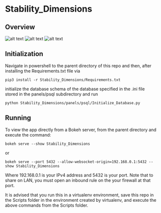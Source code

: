 # Stability_Dimensions

## Overview
![alt text](https://github.com/kyleButler9/Stability_Dimensions//back.png?raw=true)
![alt text](https://github.com/kyleButler9/Stability_Dimensions//front.png?raw=true)
![alt text](https://github.com/kyleButler9/Stability_Dimensions//survey.png?raw=true)

## Initialization

Navigate in powershell to the parent directory of this repo and then,
after installing the Requirements.txt file via

    pip3 install -r Stability_Dimensions/Requirements.txt

initialize the database schema of the database specified in the .ini file stored
in the panels/psql subdirectory and run

    python Stability_Dimensions/panels/psql/Initialize_Database.py

## Running

To view the app directly from a Bokeh server, from the parent directory and
execute the command:

    bokeh serve --show Stability_Dimensions
or

    bokeh serve --port 5432 --allow-websocket-origin=192.168.0.1:5432 --show Stability_Dimensions

Where 192.168.0.1 is your IPv4 address and 5432 is your port. Note that to share
on LAN, you must open an inbound rule on the your firewall at that port.

It is advised that you run this in a virtualenv environment, save this repo
in the Scripts folder in the environment created by virtualenv, and execute the
above commands from the Scripts folder.
